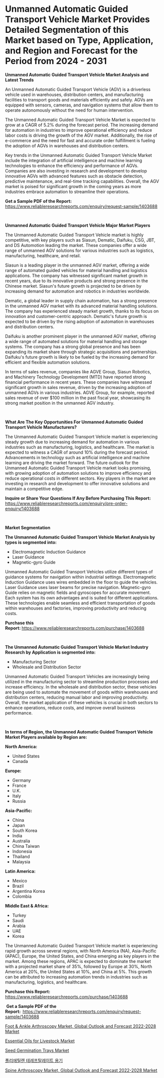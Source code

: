 <p><h1>Unmanned Automatic Guided Transport Vehicle Market Provides Detailed Segmentation of this Market based on Type, Application, and Region and Forecast for the Period from 2024 - 2031</h1></p><p><strong>Unmanned Automatic Guided Transport Vehicle Market Analysis and Latest Trends</strong></p>
<p><p>An Unmanned Automatic Guided Transport Vehicle (AGV) is a driverless vehicle used in warehouses, distribution centers, and manufacturing facilities to transport goods and materials efficiently and safely. AGVs are equipped with sensors, cameras, and navigation systems that allow them to operate autonomously without the need for human intervention.</p><p>The Unmanned Automatic Guided Transport Vehicle Market is expected to grow at a CAGR of 5.2% during the forecast period. The increasing demand for automation in industries to improve operational efficiency and reduce labor costs is driving the growth of the AGV market. Additionally, the rise of e-commerce and the need for fast and accurate order fulfillment is fueling the adoption of AGVs in warehouses and distribution centers.</p><p>Key trends in the Unmanned Automatic Guided Transport Vehicle Market include the integration of artificial intelligence and machine learning technologies to enhance the efficiency and performance of AGVs. Companies are also investing in research and development to develop innovative AGVs with advanced features such as obstacle detection, predictive maintenance, and real-time tracking capabilities. Overall, the AGV market is poised for significant growth in the coming years as more industries embrace automation to streamline their operations.</p></p>
<p><strong>Get a Sample PDF of the Report:&nbsp;</strong> <a href="https://www.reliableresearchreports.com/enquiry/request-sample/1403688">https://www.reliableresearchreports.com/enquiry/request-sample/1403688</a></p>
<p>&nbsp;</p>
<p><strong>Unmanned Automatic Guided Transport Vehicle Major Market Players</strong></p>
<p><p>The Unmanned Automatic Guided Transport Vehicle market is highly competitive, with key players such as Siasun, Dematic, Daifuku, CSG, JBT, and DS Automotion leading the market. These companies offer a wide range of unmanned AGV solutions for various industries such as logistics, manufacturing, healthcare, and retail.</p><p>Siasun is a leading player in the unmanned AGV market, offering a wide range of automated guided vehicles for material handling and logistics applications. The company has witnessed significant market growth in recent years, due to its innovative products and strong presence in the Chinese market. Siasun's future growth is projected to be driven by increasing demand for automation and robotics in industries worldwide.</p><p>Dematic, a global leader in supply chain automation, has a strong presence in the unmanned AGV market with its advanced material handling solutions. The company has experienced steady market growth, thanks to its focus on innovation and customer-centric approach. Dematic's future growth is expected to be driven by the rising adoption of automation in warehouses and distribution centers.</p><p>Daifuku is another prominent player in the unmanned AGV market, offering a wide range of automated solutions for material handling and storage systems. The company has a strong global presence and has been expanding its market share through strategic acquisitions and partnerships. Daifuku's future growth is likely to be fueled by the increasing demand for efficient and flexible automation solutions.</p><p>In terms of sales revenue, companies like AGVE Group, Siasun Robotics, and Machinery Technology Development (MTD) have reported strong financial performance in recent years. These companies have witnessed significant growth in sales revenue, driven by the increasing adoption of unmanned AGVs in various industries. AGVE Group, for example, reported sales revenue of over $100 million in the past fiscal year, showcasing its strong market position in the unmanned AGV industry.</p></p>
<p>&nbsp;</p>
<p><strong>What Are The Key Opportunities For Unmanned Automatic Guided Transport Vehicle Manufacturers?</strong></p>
<p><p>The Unmanned Automatic Guided Transport Vehicle market is experiencing steady growth due to increasing demand for automation in various industries such as manufacturing, logistics, and healthcare. The market is expected to witness a CAGR of around 10% during the forecast period. Advancements in technology such as artificial intelligence and machine learning are driving the market forward. The future outlook for the Unmanned Automatic Guided Transport Vehicle market looks promising, with growing adoption of automation solutions to improve efficiency and reduce operational costs in different sectors. Key players in the market are investing in research and development to offer innovative solutions and maintain a competitive edge.</p></p>
<p><strong>Inquire or Share Your Questions If Any Before Purchasing This Report:</strong> <a href="https://www.reliableresearchreports.com/enquiry/pre-order-enquiry/1403688">https://www.reliableresearchreports.com/enquiry/pre-order-enquiry/1403688</a></p>
<p>&nbsp;</p>
<p><strong>Market Segmentation</strong></p>
<p><strong>The Unmanned Automatic Guided Transport Vehicle Market Analysis by types is segmented into:</strong></p>
<p><ul><li>Electromagnetic Induction Guidance</li><li>Laser Guidance</li><li>Magnetic-gyro Guide</li></ul></p>
<p><p>Unmanned Automatic Guided Transport Vehicles utilize different types of guidance systems for navigation within industrial settings. Electromagnetic Induction Guidance uses wires embedded in the floor to guide the vehicles. Laser Guidance uses laser beams for precise navigation. Magnetic-gyro Guide relies on magnetic fields and gyroscopes for accurate movement. Each system has its own advantages and is suited for different applications. These technologies enable seamless and efficient transportation of goods within warehouses and factories, improving productivity and reducing costs.</p></p>
<p><strong>Purchase this Report:&nbsp;</strong><a href="https://www.reliableresearchreports.com/purchase/1403688">https://www.reliableresearchreports.com/purchase/1403688</a></p>
<p>&nbsp;</p>
<p><strong>The Unmanned Automatic Guided Transport Vehicle Market Industry Research by Application is segmented into:</strong></p>
<p><ul><li>Manufacturing Sector</li><li>Wholesale and Distribution Sector</li></ul></p>
<p><p>Unmanned Automatic Guided Transport Vehicles are increasingly being utilized in the manufacturing sector to streamline production processes and increase efficiency. In the wholesale and distribution sector, these vehicles are being used to automate the movement of goods within warehouses and distribution centers, reducing manual labor and improving productivity. Overall, the market application of these vehicles is crucial in both sectors to enhance operations, reduce costs, and improve overall business performance.</p></p>
<p>&nbsp;</p>
<p><strong>In terms of Region, the Unmanned Automatic Guided Transport Vehicle Market Players available by Region are:</strong></p>
<p>
    <p> <strong> North America: </strong>
        <ul>
            <li>United States</li>
            <li>Canada</li>
        </ul>
        </p> 
    <p> <strong> Europe: </strong>
        <ul>
            <li>Germany</li>
            <li>France</li>
            <li>U.K.</li>
            <li>Italy</li>
            <li>Russia</li>
        </ul>
        </p> 
    <p> <strong> Asia-Pacific: </strong>
        <ul>
            <li>China</li>
            <li>Japan</li>
            <li>South Korea</li>
            <li>India</li>
            <li>Australia</li>
            <li>China Taiwan</li>
            <li>Indonesia</li>
            <li>Thailand</li>
            <li>Malaysia</li>
        </ul>
        </p> 
    <p> <strong> Latin America: </strong>
        <ul>
            <li>Mexico</li>
            <li>Brazil</li>
            <li>Argentina Korea</li>
            <li>Colombia</li>
        </ul>
        </p> 
    <p> <strong> Middle East & Africa: </strong>
        <ul>
            <li>Turkey</li>
            <li>Saudi</li>
            <li>Arabia</li>
            <li>UAE</li>
            <li>Korea</li>
        </ul>
    </p>
    </p>
<p><p>The Unmanned Automatic Guided Transport Vehicle market is experiencing rapid growth across several regions, with North America (NA), Asia-Pacific (APAC), Europe, the United States, and China emerging as key players in the market. Among these regions, APAC is expected to dominate the market with a projected market share of 35%, followed by Europe at 30%, North America at 20%, the United States at 10%, and China at 5%. This growth can be attributed to increasing automation trends in industries such as manufacturing, logistics, and healthcare.</p></p>
<p><strong>Purchase this Report: </strong><a href="https://www.reliableresearchreports.com/purchase/1403688">https://www.reliableresearchreports.com/purchase/1403688</a></p>
<p>&nbsp;<strong>Get a Sample PDF of the Report:&nbsp;&nbsp;</strong><a href="https://www.reliableresearchreports.com/enquiry/request-sample/1403688">https://www.reliableresearchreports.com/enquiry/request-sample/1403688</a></p>
<p><strong></strong></p>
<p><p><a href="https://angry-finch-aaf.notion.site/Insights-into-Foot-Ankle-Arthroscopy-Market-Global-Outlook-and-Forecast-2022-2028-Market-Size-An-03b8ed4b1a8a4979ae1829cb7452830e">Foot & Ankle Arthroscopy Market, Global Outlook and Forecast 2022-2028 Market</a></p><p><a href="https://view.publitas.com/reportprime-1/essential-oils-for-livestock-market-furnish-information-about-market-size-market-share-market-dynamics-and-projections-spanning-from-2024-to-2031/">Essential Oils for Livestock Market</a></p><p><a href="https://view.publitas.com/reportprime-1/seed-germination-trays-market-size-growth-and-forecast-from-2024-2031/">Seed Germination Trays Market</a></p><p><a href="https://medium.com/@marquezpenistero05eud5zjn/%ED%8F%B4%EB%A6%AC%EC%97%90%ED%8B%B8%EB%A0%8C-%ED%85%8C%EB%A0%88%ED%94%84%ED%83%88%EB%A0%88%EC%9D%B4%ED%8A%B8-%EC%9A%A9%EA%B8%B0-%EC%8B%9C%EC%9E%A5%EC%9D%80-%EC%8B%9C%EC%9E%A5-%EC%A0%90%EC%9C%A0%EC%9C%A8-%EC%8B%9C%EC%9E%A5-%EB%8F%99%ED%96%A5-%EB%B0%8F-%EC%8B%9C%EC%9E%A5-%EC%84%B1%EC%9E%A5%EC%97%90-%EB%8C%80%ED%95%9C-%EC%A0%95%EB%B3%B4%EB%A5%BC-%EC%A0%9C%EA%B3%B5%ED%95%A9%EB%8B%88%EB%8B%A4-6c265ee66fe4">폴리에틸렌 테레프탈레이트 용기</a></p><p><a href="https://circular-yam-9b9.notion.site/Spine-Arthroscopy-Market-Global-Outlook-and-Forecast-2022-2028-Market-Provides-a-Comprehensive-Anal-9c154114e23d4bbb86a64800ba3c8d32">Spine Arthroscopy Market, Global Outlook and Forecast 2022-2028 Market</a></p></p>